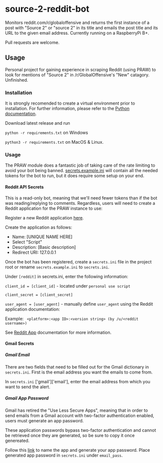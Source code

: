 # source-2-reddit-bot
Monitors reddit.com/r/globaloffensive and returns the first instance of a post with "Source 2" or "source 2" in its title and emails the post title and its URL to the given email address. Currently running on a RaspberryPi B+. 

Pull requests are welcome.

## Usage

Personal project for gaining experience in scraping Reddit (using PRAW) to look for mentions of "Source 2" in /r/GlobalOffensive's "New" catagory. Unfinished.

### Installation

It is strongly recomended to create a virtual environment prior to installation. For further information, please refer to the [Python documentation](https://docs.python.org/3/library/venv.html).

Download latest release and run 

`python -r requirements.txt` on Windows

`python3 -r requirements.txt` on MacOS & Linux.

### Usage
The PRAW module does a fantastic job of taking care of the rate limiting to avoid your bot being banned. [secrets.example.ini](secrets.example.ini) will contain all the needed tokens for the bot to run, but it does require some setup on your end.

#### Reddit API Secrets
This is a read-only bot, meaning that we'll need fewer tokens than if the bot was reading/replying to comments. Regardless, users will need to create a Reddit application for the PRAW instance to use:

Register a new Reddit application [here](https://www.reddit.com/prefs/apps/).

Create the application as follows:

- Name: [UNIQUE NAME HERE]
- Select "Script"
- Description: [Basic description]
- Redirect URI: 127.0.0.1

Once the bot has been registered, create a `secrets.ini` file in the project root or rename `secrets.example.ini` to `secrets.ini`.

Under `[reddit]` in secrets.ini, enter the following information:

`client_id = [client_id]` - located under `personal use script`


`client_secret = [client_secret]`


`user_agent = [user_agent]` - manually define `user_agent` using the Reddit application documentation:

Example:
``` <platform>:<app ID>:<version string> (by /u/<reddit username>)```

See [Reddit App](https://github.com/reddit-archive/reddit/wiki/API#rules) documentation for more information.

#### Gmail Secrets

##### Gmail Email
There are two fields that need to be filled out for the Gmail dictionary in `secrets.ini`. First is the email address you want the emails to come from. 

In `secrets.ini` ['gmail']['email'], enter the email address from which you want to send the alert.

##### Gmail App Password
Gmail has retired the "Use Less Secure Apps", meaning that in order to send emails from a Gmail account with two-factor authentication enabled, users must generate an app password.

These application passwords bypass two-factor authentication and cannot be retrieved once they are generated, so be sure to copy it once genereated.

Follow this [link](https://myaccount.google.com/apppasswords) to name the app and generate your app password. Place generated app password in `secrets.ini` under `email_pass`.

